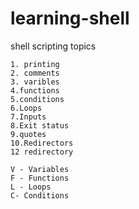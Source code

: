 # learning-shell

shell scripting topics

```
1. printing
2. comments
3. varibles
4.functions
5.conditions
6.Loops
7.Inputs
8.Exit status
9.quotes
10.Redirectors
12 redirectory
```
```
V - Variables
F - Functions
L - Loops
C- Conditions
```